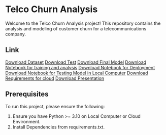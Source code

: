 # **Telco Churn Analysis**
Welcome to the Telco Churn Analysis project! This repository contains the analysis and modeling of customer churn for a telecommunications company.

## Link
[Download Dataset](https://github.com/ditasila/Capstone_3/blob/a72cafef97bf0d945bd197801eeddde6a110d338/telco_customer_churn.csv)
[Download Test](https://github.com/ditasila/Capstone_3/blob/a72cafef97bf0d945bd197801eeddde6a110d338/data_test.csv)
[Download Final Model](https://github.com/ditasila/Capstone_3/blob/a72cafef97bf0d945bd197801eeddde6a110d338/model_gbc.sav)
[Download Notebook for training and analysis](https://github.com/ditasila/Capstone_3/blob/5c148ada4b7c6475049e303c9512b5e054daf4c1/notebook_analysis_training.ipynb)
[Download Notebook for Deployment](https://github.com/ditasila/Capstone_3/blob/a72cafef97bf0d945bd197801eeddde6a110d338/notebook_for_deployment.ipynb)
[Download Notebook for Testing Model in Local Computer](https://github.com/ditasila/Capstone_3/blob/a72cafef97bf0d945bd197801eeddde6a110d338/notebook_for_testing_model.ipynb)
[Download Requirements for cloud](https://github.com/ditasila/Capstone_3/blob/a72cafef97bf0d945bd197801eeddde6a110d338/requirements.txt)
[Download Presentation](https://github.com/ditasila/Capstone_3/blob/a72cafef97bf0d945bd197801eeddde6a110d338/presentation_telco_customer_churn.pdf)


## Prerequisites
To run this project, please ensure the following:
1. Ensure you have Python >= 3.10 on Local Computer or Cloud Environment.
2. Install Dependencies from requirements.txt.
